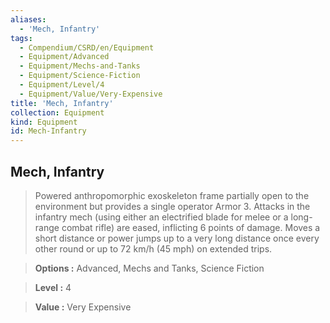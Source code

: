 ```yaml
---
aliases:
  - 'Mech, Infantry'
tags:
  - Compendium/CSRD/en/Equipment
  - Equipment/Advanced
  - Equipment/Mechs-and-Tanks
  - Equipment/Science-Fiction
  - Equipment/Level/4
  - Equipment/Value/Very-Expensive
title: 'Mech, Infantry'
collection: Equipment
kind: Equipment
id: Mech-Infantry
---
```

## Mech, Infantry    
    
>Powered anthropomorphic exoskeleton frame partially open to the environment but provides a single operator Armor 3. Attacks in the infantry mech (using either an electrified blade for melee or a long-range combat rifle) are eased, inflicting 6 points of damage. Moves a short distance or power jumps up to a very long distance once every other round or up to 72 km/h (45 mph) on extended trips.    
> **Options :** Advanced, Mechs and Tanks, Science Fiction    
> **Level :** 4    
> **Value :** Very Expensive
